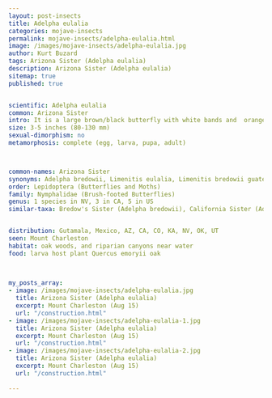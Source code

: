 ```yaml
---
layout: post-insects
title: Adelpha eulalia
categories: mojave-insects
permalink: mojave-insects/adelpha-eulalia.html
image: /images/mojave-insects/adelpha-eulalia.jpg
author: Kurt Buzard
tags: Arizona Sister (Adelpha eulalia)
description: Arizona Sister (Adelpha eulalia)
sitemap: true
published: true


scientific: Adelpha eulalia
common: Arizona Sister
intro: It is a large brown/black butterfly with white bands and  orange patch on its forewings. It also features a blue band on the edge of the wing.
size: 3-5 inches (80-130 mm)
sexual-dimorphism: no
metamorphosis: complete (egg, larva, pupa, adult)



common-names: Arizona Sister
synonyms: Adelpha bredowii, Limenitis eulalia, Limenitis bredowii guatemalensis
order: Lepidoptera (Butterflies and Moths)
family: Nymphalidae (Brush-footed Butterflies)
genus: 1 species in NV, 3 in CA, 5 in US
similar-taxa: Bredow's Sister (Adelpha bredowii), California Sister (Adelpha californica)


distribution: Gutamala, Mexico, AZ, CA, CO, KA, NV, OK, UT
seen: Mount Charleston
habitat: oak woods, and riparian canyons near water
food: larva host plant Quercus emoryii oak
 
   

my_posts_array:
- image: /images/mojave-insects/adelpha-eulalia.jpg
  title: Arizona Sister (Adelpha eulalia)
  excerpt: Mount Charleston (Aug 15)
  url: "/construction.html"
- image: /images/mojave-insects/adelpha-eulalia-1.jpg
  title: Arizona Sister (Adelpha eulalia)
  excerpt: Mount Charleston (Aug 15)
  url: "/construction.html"
- image: /images/mojave-insects/adelpha-eulalia-2.jpg
  title: Arizona Sister (Adelpha eulalia)
  excerpt: Mount Charleston (Aug 15)
  url: "/construction.html"
 
---
```

  
  
 <p></p>
  